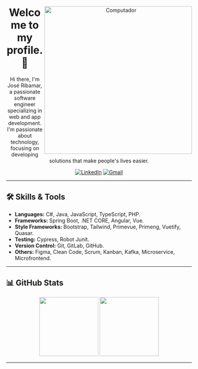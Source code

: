 <div align="center">
  <img src="https://raw.githubusercontent.com/MicaelliMedeiros/micaellimedeiros/master/image/computer-illustration.png" width="400px" align="right" alt="Computador">
  
  # Welcome to my profile. 👋
  
  Hi there, I'm José Ribamar, a passionate software engineer specializing in web and app development. I'm passionate about technology, focusing on developing solutions that make people's lives easier.
  
   [![LinkedIn](https://img.shields.io/badge/-LinkedIn-%230077B5?style=for-the-badge&logo=linkedin&logoColor=white)](https://www.linkedin.com/in/josé-ribamar-041394178)
   [![Gmail](https://img.shields.io/badge/-Gmail-%23333?style=for-the-badge&logo=gmail&logoColor=white)](mailto:queirozsnr@gmail.com)
</div>

---

## 🛠️ Skills & Tools

- **Languages:** C#, Java, JavaScript, TypeScript, PHP.
- **Frameworks:** Spring Boot, .NET CORE, Angular, Vue.
- **Style Frameworks:** Bootstrap, Tailwind, Primevue, Primeng, Vuetify, Quasar.
- **Testing:** Cypress, Robot Junit.
- **Version Control:** Git, GitLab, GitHub.
- **Others:** Figma, Clean Code, Scrum, Kanban, Kafka, Microservice, Microfrontend.

---

## 📊 GitHub Stats

<div align="center">
  <img height="160em" src="https://github-readme-stats.vercel.app/api?username=Queirozsnr&show_icons=true&theme=dark&include_all_commits=true&count_private=true"/>
  <img height="160em" src="https://github-readme-stats.vercel.app/api/top-langs/?username=Queirozsnr&layout=compact&langs_count=7&theme=dark"/>
</div>

---
